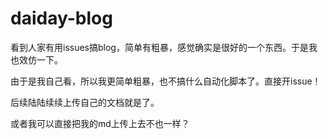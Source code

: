 # daiday-blog

看到人家有用issues搞blog，简单有粗暴，感觉确实是很好的一个东西。于是我也效仿一下。

由于是我自己看，所以我更简单粗暴，也不搞什么自动化脚本了。直接开issue！

后续陆陆续续上传自己的文档就是了。

或者我可以直接把我的md上传上去不也一样？
